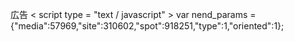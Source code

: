 広告
< script  type = "text / javascript" >
var nend_params = {"media":57969,"site":310602,"spot":918251,"type":1,"oriented":1};
</script>
<script type="text/javascript" src="https://js1.nend.net/js/nendAdLoader.js"></script>
